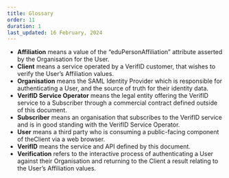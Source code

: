 ```yaml
---
title: Glossary
order: 11
duration: 1
last_updated: 16 February, 2024
---
```


<ul class="list-group">
    <li class="list-group-item"><strong>Affiliation</strong> means a value of the “eduPersonAffiliation” attribute 
asserted by the Organisation for the User.</li>
    <li class="list-group-item"><strong>Client</strong> means a service operated by a VerifID customer, that wishes 
to verify the User’s Affiliation values.</li>
    <li class="list-group-item"><strong>Organisation</strong> means the SAML Identity Provider which is responsible 
for authenticating a User, and the source of truth for their identity data.</li>
    <li class="list-group-item"><strong>VerifID Service Operator</strong> means the legal entity offering the 
VerifID service to a Subscriber through a commercial contract defined outside of this document.</li>
    <li class="list-group-item"><strong>Subscriber</strong> means an organisation that subscribes to the VerifID 
service and is in good standing with the VerifID Service Operator.</li>
    <li class="list-group-item"><strong>User</strong> means a third party who is consuming a public-facing component 
of theClient via a web browser.</li>
    <li class="list-group-item"><strong>VerifID</strong> means the service and API defined by this document.</li>
    <li class="list-group-item"><strong>Verification</strong> refers to the interactive process of authenticating a 
User against their Organisation and returning to the Client a result relating to the User’s Affiliation values.</li>
</ul>